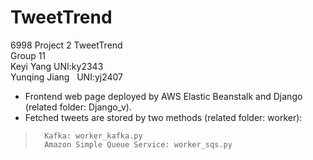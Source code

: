 # TweetTrend
6998 Project 2 TweetTrend  
Group 11  
Keyi Yang   UNI:ky2343   
Yunqing Jiang    UNI:yj2407   
  
- Frontend web page deployed by AWS Elastic Beanstalk and Django (related folder: Django_v).  
- Fetched tweets are stored by two methods (related folder: worker):  
>       Kafka: worker_kafka.py
>       Amazon Simple Queue Service: worker_sqs.py
